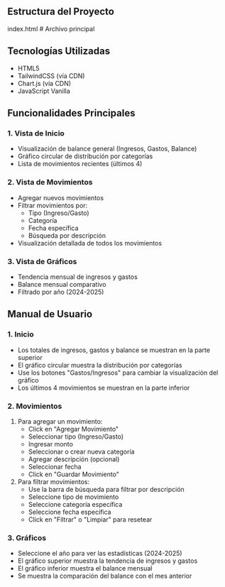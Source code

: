 ## **Estructura del Proyecto**

index.html          # Archivo principal 

## **Tecnologías Utilizadas**

- HTML5
- TailwindCSS (vía CDN)
- Chart.js (vía CDN)
- JavaScript Vanilla

## **Funcionalidades Principales**

### 1. Vista de Inicio

- Visualización de balance general (Ingresos, Gastos, Balance)
- Gráfico circular de distribución por categorías
- Lista de movimientos recientes (últimos 4)

### 2. Vista de Movimientos

- Agregar nuevos movimientos
- Filtrar movimientos por:
    - Tipo (Ingreso/Gasto)
    - Categoría
    - Fecha específica
    - Búsqueda por descripción
- Visualización detallada de todos los movimientos

### 3. Vista de Gráficos

- Tendencia mensual de ingresos y gastos
- Balance mensual comparativo
- Filtrado por año (2024-2025)

## **Manual de Usuario**

### 1. Inicio

- Los totales de ingresos, gastos y balance se muestran en la parte superior
- El gráfico circular muestra la distribución por categorías
- Use los botones "Gastos/Ingresos" para cambiar la visualización del gráfico
- Los últimos 4 movimientos se muestran en la parte inferior

### 2. Movimientos

1. Para agregar un movimiento:
    - Click en "Agregar Movimiento"
    - Seleccionar tipo (Ingreso/Gasto)
    - Ingresar monto
    - Seleccionar o crear nueva categoría
    - Agregar descripción (opcional)
    - Seleccionar fecha
    - Click en "Guardar Movimiento"
2. Para filtrar movimientos:
    - Use la barra de búsqueda para filtrar por descripción
    - Seleccione tipo de movimiento
    - Seleccione categoría específica
    - Seleccione fecha específica
    - Click en "Filtrar" o "Limpiar" para resetear

### 3. Gráficos

- Seleccione el año para ver las estadísticas (2024-2025)
- El gráfico superior muestra la tendencia de ingresos y gastos
- El gráfico inferior muestra el balance mensual
- Se muestra la comparación del balance con el mes anterior

